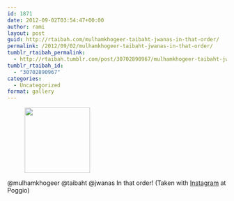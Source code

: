 ```yaml
---
id: 1871
date: 2012-09-02T03:54:47+00:00
author: rami
layout: post
guid: http://rtaibah.com/mulhamkhogeer-taibaht-jwanas-in-that-order/
permalink: /2012/09/02/mulhamkhogeer-taibaht-jwanas-in-that-order/
tumblr_rtaibah_permalink:
  - http://rtaibah.tumblr.com/post/30702890967/mulhamkhogeer-taibaht-jwanas-in-that-order
tumblr_rtaibah_id:
  - "30702890967"
categories:
  - Uncategorized
format: gallery
---
```

<div id='gallery-55' class='gallery galleryid-1871 gallery-columns-3 gallery-size-thumbnail'>
  <figure class='gallery-item'> 
  
  <div class='gallery-icon landscape'>
    <a href='http://139.59.20.41/2012/09/02/mulhamkhogeer-taibaht-jwanas-in-that-order/attachment/1872/'><img width="150" height="150" src="http://139.59.20.41/wp-content/uploads/2012/09/tumblr_m9pevbgSyy1qb4qlko1_1280-150x150.jpg" class="attachment-thumbnail size-thumbnail" alt="" srcset="http://139.59.20.41/wp-content/uploads/2012/09/tumblr_m9pevbgSyy1qb4qlko1_1280-150x150.jpg 150w, http://139.59.20.41/wp-content/uploads/2012/09/tumblr_m9pevbgSyy1qb4qlko1_1280-300x300.jpg 300w, http://139.59.20.41/wp-content/uploads/2012/09/tumblr_m9pevbgSyy1qb4qlko1_1280-100x100.jpg 100w, http://139.59.20.41/wp-content/uploads/2012/09/tumblr_m9pevbgSyy1qb4qlko1_1280.jpg 612w" sizes="100vw" /></a>
  </div></figure>
</div>

@mulhamkhogeer @taibaht @jwanas In that order! (Taken with [Instagram](http://instagram.com) at Poggio)